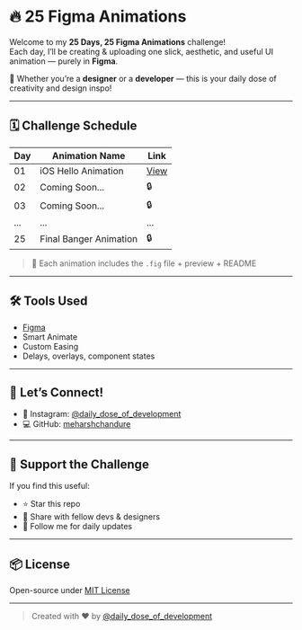 # 🔥 25 Figma Animations
Welcome to my **25 Days, 25 Figma Animations** challenge!  
Each day, I’ll be creating & uploading one slick, aesthetic, and useful UI animation — purely in **Figma**.

🎯 Whether you’re a **designer** or a **developer** — this is your daily dose of creativity and design inspo!

---

## 🗓️ Challenge Schedule

| Day | Animation Name             | Link               |
|-----|----------------------------|--------------------|
| 01  | iOS Hello Animation        | [View](./day-01)   |
| 02  | Coming Soon...             | 🔒                |
| 03  | Coming Soon...             | 🔒                |
| ... | ...                        | ...                |
| 25  | Final Banger Animation     | 🔒                |

> 🧠 Each animation includes the `.fig` file + preview + README

---

## 🛠️ Tools Used

- [Figma](https://figma.com/)
- Smart Animate
- Custom Easing
- Delays, overlays, component states

---

## 🤝 Let’s Connect!

- 📸 Instagram: [@daily_dose_of_development](https://instagram.com/daily_dose_of_development)
- 💻 GitHub: [meharshchandure](https://github.com/meharshchandure)

---

## 🙌 Support the Challenge

If you find this useful:
- ⭐ Star this repo  
- 🔁 Share with fellow devs & designers  
- 🔔 Follow me for daily updates  

---

## 📦 License

Open-source under [MIT License](LICENSE)

---

> Created with ❤️ by [@daily_dose_of_development](https://instagram.com/daily_dose_of_development)
